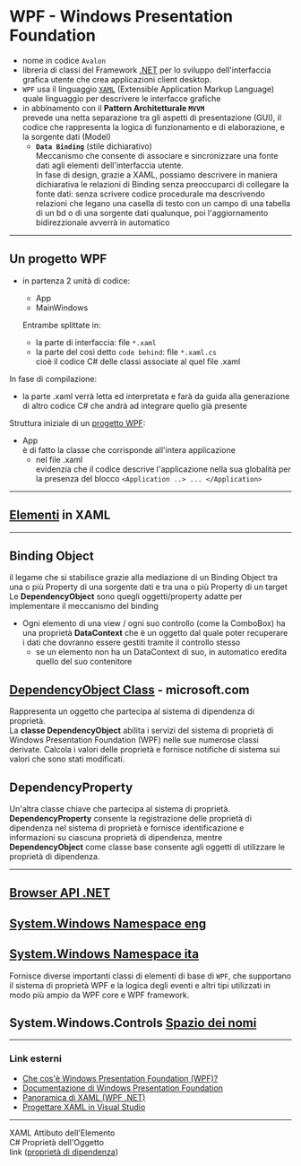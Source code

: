 # WPF - Windows Presentation Foundation

- nome in codice `Avalon`
- libreria di classi del Framework [.NET](../ReadMe.md) per lo sviluppo dell'interfaccia grafica utente che crea applicazioni client desktop.
- `WPF` usa il linguaggio [`XAML`](../XAML/XAML.md) (Extensible Application Markup Language)  
    quale linguaggio per descrivere le interfacce grafiche
- in abbinamento con il **Pattern Architetturale `MVVM`**  
    prevede una netta separazione tra gli aspetti di presentazione (GUI), il codice che rappresenta la logica di funzionamento e di elaborazione, e la sorgente dati (Model)
    - **`Data Binding`** (stile dichiarativo)  
        Meccanismo che consente di associare e sincronizzare una fonte dati agli elementi dell'interfaccia utente.  
        In fase di design, grazie a XAML, possiamo descrivere in maniera dichiarativa le relazioni di Binding senza preoccuparci di collegare la fonte dati: senza scrivere codice procedurale ma descrivendo relazioni che legano una casella di testo con un campo di una tabella di un bd o di una sorgente dati qualunque, poi l'aggiornamento bidirezzionale avverrà in automatico

---
## Un progetto WPF
- in partenza 2 unità di codice:
    - App
    - MainWindows   

    Entrambe splittate in:
    - la parte di interfaccia: file `*.xaml`
    - la parte del così detto `code behind`: file `*.xaml.cs`  
    cioè il codice C# delle classi associate al quel file .xaml

In fase di compilazione:
- la parte .xaml verrà letta ed interpretata e farà da guida alla generazione di altro codice C# che andrà ad integrare quello già presente

Struttura iniziale di un [progetto WPF](./ProgInizialeWPF.md):
- App  
    è di fatto la classe che corrisponde all'intera applicazione
    - nel file .xaml  
        evidenzia che il codice descrive l'applicazione nella sua globalità per la presenza del blocco `<Application ..> ... </Application>`  
        

---
## [Elementi](./../XAML/ElementiXAML.md) in XAML

---
## Binding Object
il legame che si stabilisce grazie alla mediazione di un Binding Object
tra una o più Property di una sorgente dati e tra una o più Property di un target
Le **DependencyObject** sono quegli oggetti/property adatte per implementare il meccanismo del binding
- Ogni elemento di una view / ogni suo controllo (come la ComboBox) ha una proprietà **DataContext**
	che è un oggetto dal quale poter recuperare i dati che dovranno essere gestiti tramite il controllo stesso
	- se un elemento non ha un DataContext di suo, in automatico eredita quello del suo contenitore

## [DependencyObject Class](https://learn.microsoft.com/en-us/dotnet/api/system.windows.dependencyobject?view=windowsdesktop-6.0) - microsoft.com  
Rappresenta un oggetto che partecipa al sistema di dipendenza di proprietà.  
La **classe DependencyObject** abilita i servizi del sistema di proprietà di Windows Presentation Foundation (WPF) nelle sue numerose classi derivate. Calcola i valori delle proprietà e fornisce notifiche di sistema sui valori che sono stati modificati.   

## DependencyProperty
Un'altra classe chiave che partecipa al sistema di proprietà.  
**DependencyProperty** consente la registrazione delle proprietà di dipendenza nel sistema di proprietà e fornisce identificazione e informazioni su ciascuna proprietà di dipendenza, mentre **DependencyObject** come classe base consente agli oggetti di utilizzare le proprietà di dipendenza.

---
## [Browser API .NET](https://learn.microsoft.com/it-it/dotnet/api/?view=windowsdesktop-6.0)
## [System.Windows Namespace eng](https://learn.microsoft.com/en-us/dotnet/api/system.windows?view=windowsdesktop-6.0)
## [System.Windows Namespace ita](https://learn.microsoft.com/it-it/dotnet/api/system.windows?view=windowsdesktop-6.0)
Fornisce diverse importanti classi di elementi di base di `WPF`, che supportano il sistema di proprietà WPF e la logica degli eventi e altri tipi utilizzati in modo più ampio da WPF core e WPF framework.

## System.Windows.Controls [Spazio dei nomi](https://learn.microsoft.com/it-it/dotnet/api/system.windows.controls?view=windowsdesktop-6.0)

---
### Link esterni
- [Che cos'è Windows Presentation Foundation (WPF)?](https://learn.microsoft.com/it-it/visualstudio/designers/getting-started-with-wpf?view=vs-2022)
- [Documentazione di Windows Presentation Foundation](https://learn.microsoft.com/it-it/dotnet/desktop/wpf/?view=netdesktop-6.0)
- [Panoramica di XAML (WPF .NET)](https://learn.microsoft.com/it-it/dotnet/desktop/wpf/xaml/?view=netdesktop-6.0)
- [Progettare XAML in Visual Studio](https://learn.microsoft.com/it-it/visualstudio/xaml-tools/designing-xaml-in-visual-studio?view=vs-2022)

---
XAML   Attibuto dell'Elemento  
C#     Proprietà dell'Oggetto  
link ([proprietà di dipendenza](https://learn.microsoft.com/it-it/dotnet/desktop/wpf/properties/dependency-properties-overview?view=netdesktop-6.0))